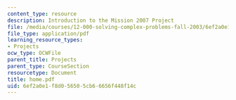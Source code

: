 ```yaml
---
content_type: resource
description: Introduction to the Mission 2007 Project
file: /media/courses/12-000-solving-complex-problems-fall-2003/6ef2a0e1f8d056505cb66656f448f14c_home.pdf
file_type: application/pdf
learning_resource_types:
- Projects
ocw_type: OCWFile
parent_title: Projects
parent_type: CourseSection
resourcetype: Document
title: home.pdf
uid: 6ef2a0e1-f8d0-5650-5cb6-6656f448f14c
---
```

